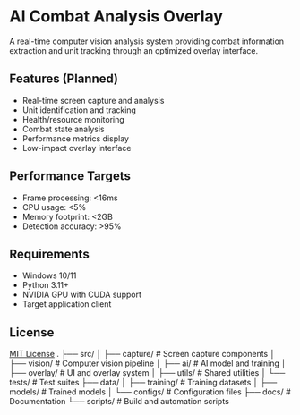 # AI Combat Analysis Overlay

A real-time computer vision analysis system providing combat information extraction and unit tracking through an optimized overlay interface.

## Features (Planned)

- Real-time screen capture and analysis
- Unit identification and tracking
- Health/resource monitoring
- Combat state analysis
- Performance metrics display
- Low-impact overlay interface

## Performance Targets

- Frame processing: <16ms
- CPU usage: <5%
- Memory footprint: <2GB
- Detection accuracy: >95%

## Requirements

- Windows 10/11
- Python 3.11+
- NVIDIA GPU with CUDA support
- Target application client

## License

[MIT License](LICENSE)
.
├── src/
│   ├── capture/     # Screen capture components
│   ├── vision/      # Computer vision pipeline
│   ├── ai/          # AI model and training
│   ├── overlay/     # UI and overlay system
│   ├── utils/       # Shared utilities
│   └── tests/       # Test suites
├── data/
│   ├── training/    # Training datasets
│   ├── models/      # Trained models
│   └── configs/     # Configuration files
├── docs/            # Documentation
└── scripts/         # Build and automation scripts


